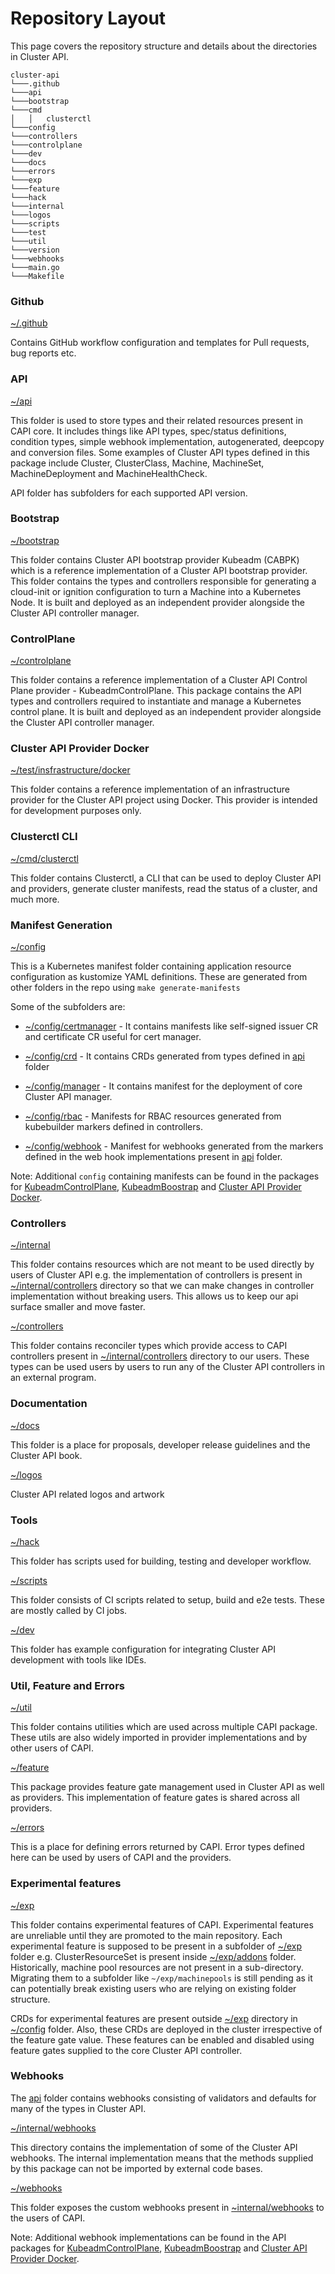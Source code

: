 # Repository Layout

This page covers the repository structure and details about the directories in Cluster API.

```
cluster-api
└───.github
└───api
└───bootstrap
└───cmd
│   │   clusterctl
└───config
└───controllers
└───controlplane
└───dev
└───docs
└───errors
└───exp
└───feature
└───hack
└───internal
└───logos
└───scripts
└───test
└───util
└───version
└───webhooks
└───main.go
└───Makefile
```

### Github

[~/.github](https://github.com/kubernetes-sigs/cluster-api/tree/main/.github)

Contains GitHub workflow configuration and templates for Pull requests, bug reports etc.

### API

[~/api](https://github.com/kubernetes-sigs/cluster-api/tree/main/api)

This folder is used to store types and their related resources present in CAPI core. It includes things like API types, spec/status definitions, condition types, simple webhook implementation, autogenerated, deepcopy and conversion files. Some examples of Cluster API types defined in this package include Cluster, ClusterClass, Machine, MachineSet, MachineDeployment and MachineHealthCheck.

API folder has subfolders for each supported API version.

### Bootstrap

[~/bootstrap](https://github.com/kubernetes-sigs/cluster-api/tree/main/bootstrap)

This folder contains  Cluster API bootstrap provider Kubeadm (CABPK) which is a reference implementation of a Cluster API bootstrap provider. This folder contains the types and controllers responsible for generating a cloud-init or ignition configuration to turn a Machine into a Kubernetes Node. It is built and deployed as an independent provider alongside the Cluster API controller manager.

### ControlPlane

[~/controlplane](https://github.com/kubernetes-sigs/cluster-api/tree/main/controlplane)

This folder contains a reference implementation of a Cluster API Control Plane provider - KubeadmControlPlane. This package contains the API types and controllers required to instantiate and manage a Kubernetes control plane. It is built and deployed as an independent provider alongside the Cluster API controller manager. 

### Cluster API Provider Docker 

[~/test/insfrastructure/docker](https://github.com/kubernetes-sigs/cluster-api/tree/main/test/infrastructure/docker)

This folder contains a reference implementation of an infrastructure provider for the Cluster API project using Docker. This provider is intended for development purposes only. 

### Clusterctl CLI

[~/cmd/clusterctl](https://github.com/kubernetes-sigs/cluster-api/tree/main/cmd/clusterctl)

This folder contains Clusterctl, a CLI that can be used to deploy Cluster API and providers, generate cluster manifests, read the status of a cluster, and much more.

### Manifest Generation

[~/config](https://github.com/kubernetes-sigs/cluster-api/tree/main/config)

This is a Kubernetes manifest folder containing application resource configuration as kustomize YAML definitions. These are generated from other folders in the repo using `make generate-manifests`

Some of the subfolders are:
* [~/config/certmanager](https://github.com/kubernetes-sigs/cluster-api/tree/main/config/certmanager) - It contains manifests like self-signed issuer CR and certificate CR useful for cert manager.

* [~/config/crd](https://github.com/kubernetes-sigs/cluster-api/tree/main/config/crd) - It contains CRDs generated from types defined in [api](#api) folder
	
* [~/config/manager](https://github.com/kubernetes-sigs/cluster-api/tree/main/config/manager) - It contains manifest for the deployment of core Cluster API manager.
	
* [~/config/rbac](https://github.com/kubernetes-sigs/cluster-api/tree/main/config/rbac) - Manifests for RBAC resources generated from kubebuilder markers defined in controllers.
	
* [~/config/webhook](https://github.com/kubernetes-sigs/cluster-api/tree/main/config/webhook) - Manifest for webhooks generated from the markers defined in the web hook implementations present in [api](#api) folder.

Note: Additional `config` containing manifests can be found in the packages for [KubeadmControlPlane](#controlplane), [KubeadmBoostrap](#bootstrap) and [Cluster API Provider Docker](#cluster-api-provider-docker).

### Controllers

[~/internal](https://github.com/kubernetes-sigs/cluster-api/tree/main/internal)

This folder contains resources which are not meant to be used directly by users of Cluster API e.g. the implementation of controllers is present in [~/internal/controllers](https://github.com/kubernetes-sigs/cluster-api/tree/main/internal/controllers) directory so that we can make changes in controller implementation without breaking users. This allows us to keep our api surface smaller and move faster.

[~/controllers](https://github.com/kubernetes-sigs/cluster-api/tree/main/controllers)

This folder contains reconciler types which provide access to CAPI controllers present in [~/internal/controllers](https://github.com/kubernetes-sigs/cluster-api/tree/main/internal/controllers) directory to our users. These types can be used users by users to run any of the Cluster API controllers in an external program.

### Documentation

[~/docs](https://github.com/kubernetes-sigs/cluster-api/tree/main/docs)

This folder is a place for proposals, developer release guidelines and the Cluster API book.

[~/logos](https://github.com/kubernetes-sigs/cluster-api/tree/main/logos)

Cluster API related logos and artwork

### Tools

[~/hack](https://github.com/kubernetes-sigs/cluster-api/tree/main/hack)

This folder has scripts used for building, testing and developer workflow.

[~/scripts](https://github.com/kubernetes-sigs/cluster-api/tree/main/scripts)

This folder consists of CI scripts related to setup, build and e2e tests. These are mostly called by CI jobs.

[~/dev](https://github.com/kubernetes-sigs/cluster-api/tree/main/dev)

This folder has example configuration for integrating Cluster API development with tools like IDEs.

### Util, Feature and Errors

[~/util](https://github.com/kubernetes-sigs/cluster-api/tree/main/util)

This folder contains utilities which are used across multiple CAPI package. These utils are also widely imported in provider implementations and by other users of CAPI.

[~/feature](https://github.com/kubernetes-sigs/cluster-api/tree/main/feature)

This package provides feature gate management used in Cluster API as well as providers. This implementation of feature gates is shared across all providers.

[~/errors](https://github.com/kubernetes-sigs/cluster-api/tree/main/errors)

This is a place for defining errors returned by CAPI. Error types defined here can be used by users of CAPI and the providers.

### Experimental features

[~/exp](https://github.com/kubernetes-sigs/cluster-api/tree/main/exp)

This folder contains experimental features of CAPI. Experimental features are unreliable until they are promoted to the main repository. Each experimental feature is supposed to be present in a subfolder of [~/exp](https://github.com/kubernetes-sigs/cluster-api/tree/main/exp) folder e.g. ClusterResourceSet is present inside [~/exp/addons](https://github.com/kubernetes-sigs/cluster-api/tree/main/exp/addons) folder. Historically, machine pool resources are not present in a sub-directory. Migrating them to a subfolder like `~/exp/machinepools` is still pending as it can potentially break existing users who are relying on existing folder structure.

CRDs for experimental features are present outside [~/exp](https://github.com/kubernetes-sigs/cluster-api/tree/main/exp) directory in [~/config](https://github.com/kubernetes-sigs/cluster-api/tree/main/config) folder. Also, these CRDs are deployed in the cluster irrespective of the feature gate value. These features can be enabled and disabled using feature gates supplied to the core Cluster API controller.

### Webhooks

The [api](#api) folder contains webhooks consisting of validators and defaults for many of the types in Cluster API.

[~/internal/webhooks](https://github.com/kubernetes-sigs/cluster-api/tree/main/internal/webhooks)

This directory contains the implementation of some of the Cluster API webhooks. The internal implementation means that the methods supplied by this package can not be imported by external code bases. 

[~/webhooks](https://github.com/kubernetes-sigs/cluster-api/tree/main/webhooks)

This folder exposes the custom webhooks present in [~internal/webhooks](#webhooks) to the users of CAPI.

Note: Additional webhook implementations can be found in the API packages for [KubeadmControlPlane](#controlplane), [KubeadmBoostrap](#bootstrap) and [Cluster API Provider Docker](#cluster-api-provider-docker).
